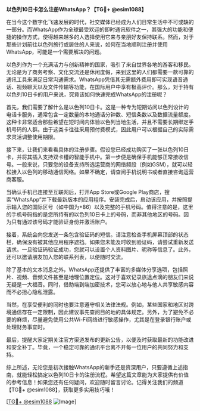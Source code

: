 **以色列10日卡怎么注册WhatsApp？【TG💪+ @esim1088】**

在当今这个数字化飞速发展的时代，社交媒体已经成为人们日常生活中不可或缺的一部分。而WhatsApp作为全球最受欢迎的即时通讯软件之一，其强大的功能和便捷的操作方式，使得越来越多的人选择使用它来与亲朋好友保持联系。然而，对于那些计划前往以色列旅行或居住的人来说，如何在当地顺利注册并使用WhatsApp，可能是一个需要解决的问题。

以色列作为一个充满活力与创新精神的国家，吸引了来自世界各地的游客和移民。无论是为了商务考察、文化交流还是休闲度假，来到这里的人们都需要一款可靠的通讯工具来满足日常沟通需求。WhatsApp凭借其无需额外费用即可实现语音通话、视频聊天以及文件传输等功能，在国际用户中享有极高评价。那么，对于持有以色列10日卡的用户来说，究竟该如何快速完成WhatsApp的注册呢？

首先，我们需要了解什么是以色列10日卡。这是一种专为短期访问以色列设计的电话卡服务，通常包含一定数量的本地通话分钟数、短信条数以及数据流量额度。这种卡非常适合那些希望在短时间内体验以色列当地生活，并且不需要长期绑定手机号码的人群。由于这类卡往往采用预付费模式，因此用户可以根据自己的实际需求灵活调整使用期限。

接下来，让我们来看看具体的注册步骤。假设您已经成功购买了一张以色列10日卡，并将其插入支持双卡槽的智能手机中。第一步便是确保手机能够正常接收信号。一般来说，只要您的设备支持所选运营商的网络频段（例如GSM），就可以轻松接入以色列的移动通信网络。如果不确定，请查阅手机说明书或者直接咨询运营商客服。

当确认手机已连接至互联网后，打开App Store或Google Play商店，搜索“WhatsApp”并下载最新版本的应用程序。安装完成后，启动该应用，并按照提示输入您的国际区号（如中国为+86）以及完整的手机号码。值得注意的是，这里的手机号码指的是您所持有的以色列10日卡上的号码，而非其他地区的号码。因为只有通过该号码才能验证身份并激活账户。

接着，系统会向您发送一条包含验证码的短信。请注意检查手机屏幕顶部的状态栏，确保没有被其他应用程序遮挡。如果您未能及时收到验证码，请尝试重新发送请求。一旦验证码验证成功，您就可以设置个人资料图片、昵称等信息了。此外，还可以邀请朋友加入您的联系列表，以便随时交流。

除了基本的文本消息之外，WhatsApp还提供了丰富的多媒体分享选项，包括照片、视频、音频文件甚至是地理位置定位。这对于喜欢记录旅途点滴的朋友们来说无疑是一大福音。同时，借助端到端加密技术，您可以放心地与他人共享敏感内容而不必担心隐私泄露。

当然，在享受便利的同时也要注意遵守相关法律法规。例如，某些国家和地区对跨境通信存在一定限制，因此建议事先查阅目的地的具体规定。另外，为了避免不必要的麻烦，尽量避免使用公共Wi-Fi网络进行敏感操作，尤其是在登录银行账户或处理财务事宜时。

最后，提醒大家定期关注官方渠道发布的更新公告，以便及时获取最新的功能改进和安全补丁。毕竟，一个稳定可靠的通讯平台离不开每一位用户的共同努力和支持。

综上所述，无论您是初次接触WhatsApp的新手还是资深用户，只要遵循上述指南，就能轻松搞定以色列10日卡的注册流程。希望这篇文章能为大家提供有价值的参考信息！如果您还有任何疑问，欢迎随时留言讨论。记得关注我们的频道【TG💪+ @esim1088】，获取更多实用技巧哦！

[[TG💪+ @esim1088](https://t.me/s/esim1088) ![Image](https://i.postimg.cc/4NQfJmqS/Snipaste-2025-05-13-00-14-12.png)]